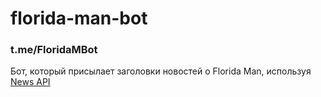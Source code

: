 # florida-man-bot
### t.me/FloridaMBot
Бот, который присылает заголовки новостей о Florida Man, используя [News API](https://newsapi.org/)
